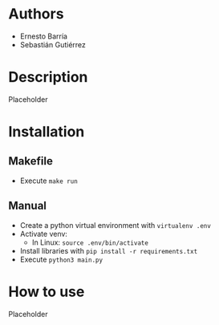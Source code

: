 # Authors

- Ernesto Barría
- Sebastián Gutiérrez

# Description

Placeholder

# Installation

## Makefile
- Execute `make run`

## Manual
- Create a python virtual environment with `virtualenv .env`
- Activate venv:
    - In Linux: `source .env/bin/activate`
- Install libraries with `pip install -r requirements.txt`
- Execute `python3 main.py`

# How to use

Placeholder
